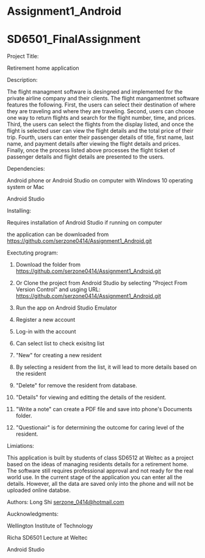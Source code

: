 # Assignment1_Android
# SD6501_FinalAssignment
Project Title:

Retirement home application

Description:

The flight managment software is desingned and implemented for the private airline company and their clients. 
The flight mangamentmet software features the following. First, the users can select their destination of where they
are traveling and where they are traveling. Second, users can choose one way to return flights and search for the 
flight number, time, and prices. Third, the users can select the flights from the display listed, and once the flight 
is selected user can view the flight details and the total price of their trip. Fourth, users can enter their passenger 
details of title, first name, last name, and payment details after viewing the flight details and prices. Finally, once 
the process listed above processes the flight ticket of passenger details and flight details are presented to the users.

Dependencies:

Android phone or Android Studio on computer with Windows 10 operating system or Mac

Android Studio

Installing:

Requires installation of Android Studio if running on computer

the application can be downloaded from 
https://github.com/serzone0414/Assignment1_Android.git

Exectuting program:

1. Download the folder from https://github.com/serzone0414/Assignment1_Android.git

2. Or Clone the project from Android Studio by selecting "Project From Version Control" and usging URL: https://github.com/serzone0414/Assignment1_Android.git

3. Run the app on Android Studio Emulator

4. Register a new account 

5. Log-in with the account

6. Can select list to check exisitng list

7. "New" for creating a new resident

8. By selecting a resident from the list, it will lead to more details based on the resident

9. "Delete" for remove the resident from database.

10. "Details" for viewing and editting the details of the resident.

11. "Write a note" can create a PDF file and save into phone's Documents folder.

12. "Questionair" is for determining the outcome for caring level of the resident. 

Limiations:

This application is built by students of class SD6512 at Weltec as a project based on the ideas of managing residents details for a retirement home.
The software still requires professional approval and not ready for the real world use.
In the current stage of the application you can enter all the details. However, all the data are saved only into the phone and will not be uploaded online databse.

Authors:
Long Shi
serzone_0414@hotmail.com

Aucknowledgments:

Wellington Institute of Technology

Richa SD6501 Lecture at Weltec

Android Studio
